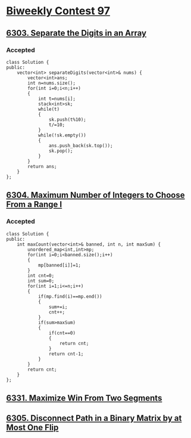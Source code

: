 # <a href="https://leetcode.com/contest/biweekly-contest-97/ranking">Biweekly Contest 97</a>

## <a href="https://leetcode.com/contest/biweekly-contest-97/problems/separate-the-digits-in-an-array/">6303. Separate the Digits in an Array</a>

### Accepted
```
class Solution {
public:
    vector<int> separateDigits(vector<int>& nums) {
        vector<int>ans;
        int n=nums.size();
        for(int i=0;i<n;i++)
        {
            int t=nums[i];
            stack<int>sk;
            while(t)
            {
                sk.push(t%10);
                t/=10;
            }
            while(!sk.empty())
            {
                ans.push_back(sk.top());
                sk.pop();
            }
        }
        return ans;
    }
};
```
## <a href="https://leetcode.com/contest/biweekly-contest-97/problems/maximum-number-of-integers-to-choose-from-a-range-i/">6304. Maximum Number of Integers to Choose From a Range I</a>

### Accepted
```
class Solution {
public:
    int maxCount(vector<int>& banned, int n, int maxSum) {
        unordered_map<int,int>mp;
        for(int i=0;i<banned.size();i++)
        {
            mp[banned[i]]=1;
        }
        int cnt=0;
        int sum=0;
        for(int i=1;i<=n;i++)
        {
            if(mp.find(i)==mp.end())
            {
                sum+=i;
                cnt++;
            }
            if(sum>maxSum)
            {
                if(cnt==0)
                {
                    return cnt;
                }
                return cnt-1;
            }
        }
        return cnt;
    }
};
```

## <a href="https://leetcode.com/contest/biweekly-contest-97/problems/maximize-win-from-two-segments/">6331. Maximize Win From Two Segments</a>

## <a href="https://leetcode.com/contest/biweekly-contest-97/problems/disconnect-path-in-a-binary-matrix-by-at-most-one-flip/">6305. Disconnect Path in a Binary Matrix by at Most One Flip</a>
